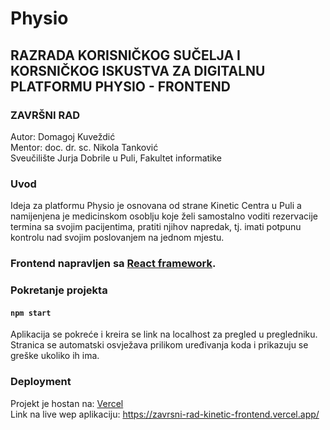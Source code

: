 # Physio
## RAZRADA KORISNIČKOG SUČELJA I KORSNIČKOG ISKUSTVA ZA DIGITALNU PLATFORMU PHYSIO - FRONTEND
### ZAVRŠNI RAD
Autor: Domagoj Kuveždić \
Mentor: doc. dr. sc. Nikola Tanković \
Sveučilište Jurja Dobrile u Puli, Fakultet informatike

### Uvod
Ideja za platformu Physio je osnovana od strane Kinetic Centra u Puli a namijenjena je medicinskom osoblju koje želi samostalno voditi rezervacije termina sa svojim pacijentima, pratiti njihov napredak, tj. imati potpunu kontrolu nad svojim poslovanjem na jednom mjestu.

### Frontend napravljen sa [React framework](https://reactjs.org/).

### Pokretanje projekta
#### `npm start`
Aplikacija se pokreće i kreira se link na localhost za pregled u pregledniku.\
Stranica se automatski osvježava prilikom uređivanja koda i prikazuju se greške ukoliko ih ima.

### Deployment
Projekt je hostan na: [Vercel](https://vercel.com/)  \
Link na live wep aplikaciju: https://zavrsni-rad-kinetic-frontend.vercel.app/
